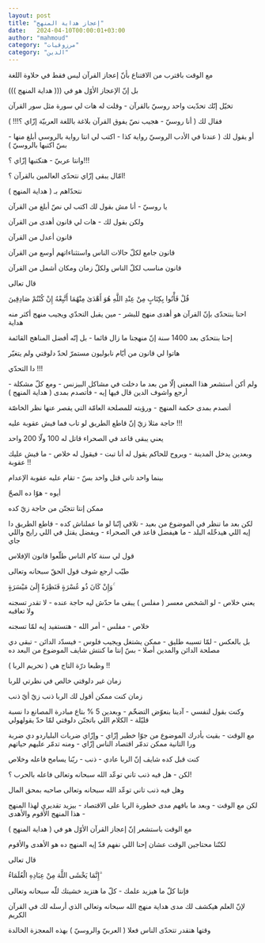 ```yaml
---
layout: post
title: "إعجاز هداية المنهج"
date:   2024-04-10T00:00:01+03:00
author: "mahmoud"
category: "مرزوقيات"
category: "الدين"
---
```



مع الوقت باقترب من الاقتناع بأنّ إعجاز القرآن ليس فقط في
حلاوة اللغة

بل إنّ الإعجاز الأوّل هو في ((( هداية المنهج )))




تخيّل إنّك تحدّيت واحد روسيّ بالقرآن - وقلت له هات لي سورة
مثل سور القرآن

فقال لك ( أنا روسيّ - هجيب نصّ يفوق القرآن بلاغة باللغة
العربيّة إزّاي ؟!!! )




أو يقول لك ( عندنا في الأدب الروسيّ رواية كذا - اكتب لي
انتا رواية بالروسي أبلغ منها - بسّ اكتبها بالروسيّ )

وانتا عربيّ - هتكتبها إزّاي ؟!!!




امّال يبقى إزّاي نتحدّى العالمين بالقرآن ؟!

نتحدّاهم بـ ( هداية المنهج )

يا روسيّ - أنا مش بقول لك اكتب لي نصّ أبلغ من
القرآن

ولكن بقول لك - هات لي قانون أهدى من القرآن

قانون أعدل من القرآن

قانون جامع لكلّ حالات الناس واستثناءاتهم أوسع من
القرآن

قانون مناسب لكلّ الناس ولكلّ زمان ومكان أشمل من
القرآن




قال تعالى

قُلْ فَأْتُوا بِكِتَابٍ مِنْ عِنْدِ اللَّهِ هُوَ أَهْدَىٰ مِنْهُمَا أَتَّبِعْهُ إِنْ كُنْتُمْ
صَادِقِينَ




احنا بنتحدّى بإنّ القرآن هو أهدى منهج للبشر - مين يقبل
التحدّي ويجيب منهج أكثر منه هداية

إحنا بنتحدّى بعد 1400 سنة إنّ منهجنا ما زال قائما - بل إنّه
أفضل المناهج القائمة

هاتوا لي قانون من أيّام نابوليون مستمرّ لحدّ دلوقتي ولم
يتغيّر

دا التحدّي !!!




ولم أكن أستشعر هذا المعنى إلّا من بعد ما دخلت في مشاكل
البيزنس - ومع كلّ مشكلة - أرجع واشوف الدين قال فيها إيه - فأتصدم بمدى (
هداية المنهج )

أتصدم بمدى حكمة المنهج - ورؤيته للمصلحة العامّة التي يقصر
عنها نظر الخاصّة




حاجة مثلا زيّ إنّ قاطع الطريق لو تاب فما فيش عقوبة
عليه !!!

يعني يبقى قاعد في الصحراء قاتل له 100 ولّا 200
واحد

وبعدين يدخل المدينة - ويروح للحاكم يقول له أنا تبت -
فيقول له خلاص - ما فيش عليك عقوبة !!

بينما واحد تاني قتل واحد بسّ - تقام عليه عقوبة
الإعدام




أيوه - هوّا ده الصحّ

ممكن إنتا تتجنّن من حاجة زيّ كده

لكن بعد ما تنظر في الموضوع من بعيد - تلاقي إنّنا لو ما
عملناش كده - قاطع الطريق دا إيه اللي هيدخّله البلد - ما هيفضل قاعد في
الصحراء - ويفضل يقتل في اللي رايح واللي جاي




قول لي سنة كام الناس طلّعوا قانون الإفلاس

طيّب ارجع شوف قول الحقّ سبحانه وتعالى

وَإِنْ كَانَ ذُو عُسْرَةٍ فَنَظِرَةٌ إِلَىٰ مَيْسَرَةٍ ۚ




يعني خلاص - لو الشخص معسر ( مفلس ) يبقى ما حدّش ليه حاجة
عنده - لا تقدر تسجنه ولا تعاقبه

خلاص - مفلس - أمر الله - هتستفيد إيه لمّا تسجنه

بل بالعكس - لمّا تسيبه طليق - ممكن يشتغل ويجيب فلوس -
فيسدّد الدائن - تبقى دي مصلحة الدائن والمدين أصلا - بسّ إنتا ما كنتش شايف
الموضوع من البعد ده




وطبعا درّة التاج هي ( تحريم الربا ) !!




زمان غير دلوقتي خالص في نظرتي للربا

زمان كنت ممكن أقول لك الربا ذنب زيّ أيّ ذنب

وكنت بقول لنفسي - آدينا بنعوّض التضخّم - وبعدين 5 % بتاع
مبادرة المصانع دا نسبة قليّلة - الكلام اللي باتجنّن دلوقتي لمّا حدّ
يقولهولي




مع الوقت - بقيت بأدرك الموضوع من جوّا خطير إزّاي - وإزّاي
ضربات البلياردو دي ضربة ورا التانية ممكن تدمّر اقتصاد الناس إزّاي - ومنه
تدمّر عليهم حياتهم




كنت قبل كده شايف إنّ الربا عادي - ذنب - ربّنا يسامح فاعله
وخلاص

لكن - هل فيه ذنب تاني توعّد الله سبحانه وتعالى فاعله
بالحرب ؟!

وهل فيه ذنب تاني توعّد الله سبحانه وتعالى صاحبه بمحق
المال




لكن مع الوقت - وبعد ما بافهم مدى خطورة الربا على
الاقتصاد - بيزيد تقديري لهذا المنهج - هذا المنهج الأقوم والأهدى




مع الوقت باستشعر إنّ إعجاز القرآن الأوّل هو في ( هداية
المنهج )

لكنّنا محتاجين الوقت عشان إحنا اللي نفهم قدّ إيه المنهج ده
هو الأهدى والأقوم

قال تعالى

إِنَّمَا يَخْشَى اللَّهَ مِنْ عِبَادِهِ الْعُلَمَاءُ ۗ




فإنتا كلّ ما هيزيد علمك - كلّ ما هتزيد خشيتك للّه سبحانه
وتعالى

لإنّ العلم هيكشف لك مدى هداية منهج الله سبحانه وتعالى
الذي أرسله لك في القرآن الكريم




وقتها هتقدر تتحدّى الناس فعلا ( العربيّ والروسيّ ) بهذه
المعجزة الخالدة

